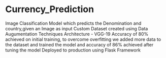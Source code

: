 # Currency_Prediction
 
Image Classification Model which predicts the Denomination and country,given an Image as input
Custom Dataset created using Data Augumentation Techniques
Architecture - VGG-19
Accuracy of 80% achieved on initial training, to overcome  overfitting we added more data to the dataset and trained the model and accuracy of 86% achieved after tuning the model 
Deployed to production using Flask Framework
